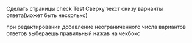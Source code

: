 Сделать страницы check Test
Сверху текст
снизу варианты ответа(может быть несколько)

при редактировании добавление неограниченного числа вариантов ответов
выбераешь правильный нажав на чекбокс